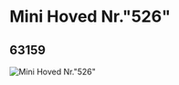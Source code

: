 # Mini Hoved Nr."526"
## 63159
![Mini Hoved Nr."526"](https://lc-www-live-s.legocdn.com/media/bricks/5/2/4528165.jpg)